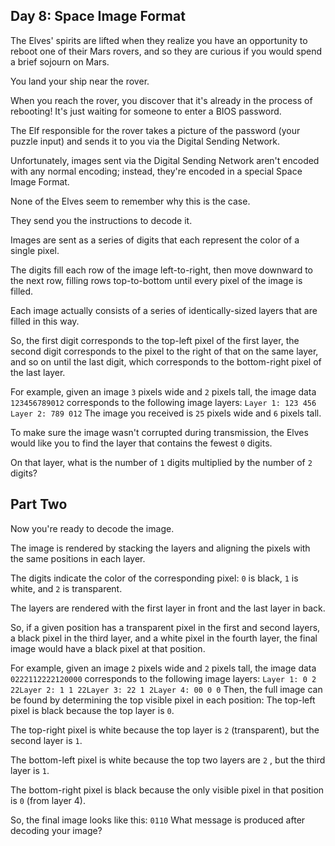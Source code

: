 ## Day 8: Space Image Format

 The Elves' spirits are lifted when they realize you have an opportunity to reboot one of their Mars rovers, and so they are curious if you would spend a brief sojourn on Mars.

You land your ship near the rover.

When you reach the rover, you discover that it's already in the process of rebooting! It's just waiting for someone to enter a BIOS password.

The Elf responsible for the rover takes a picture of the password (your puzzle input) and sends it to you via the Digital Sending Network.

Unfortunately, images sent via the Digital Sending Network aren't encoded with any normal encoding; instead, they're encoded in a special Space Image Format.

None of the Elves seem to remember why this is the case.

They send you the instructions to decode it.

Images are sent as a series of digits that each represent the color of a single pixel.

The digits fill each row of the image left-to-right, then move downward to the next row, filling rows top-to-bottom until every pixel of the image is filled.

Each image actually consists of a series of identically-sized layers that are filled in this way.

So, the first digit corresponds to the top-left pixel of the first layer, the second digit corresponds to the pixel to the right of that on the same layer, and so on until the last digit, which corresponds to the bottom-right pixel of the last layer.

For example, given an image ` 3 ` pixels wide and ` 2 ` pixels tall, the image data ` 123456789012 ` corresponds to the following image layers: ` Layer 1: 123 456 Layer 2: 789 012 ` The image you received is ` 25 ` pixels wide and ` 6 ` pixels tall.

To make sure the image wasn't corrupted during transmission, the Elves would like you to find the layer that contains the fewest ` 0 ` digits.

On that layer, what is the number of ` 1 ` digits multiplied by the number of ` 2 ` digits? 

## Part Two

 Now you're ready to decode the image.

The image is rendered by stacking the layers and aligning the pixels with the same positions in each layer.

The digits indicate the color of the corresponding pixel: ` 0 ` is black, ` 1 ` is white, and ` 2 ` is transparent.

The layers are rendered with the first layer in front and the last layer in back.

So, if a given position has a transparent pixel in the first and second layers, a black pixel in the third layer, and a white pixel in the fourth layer, the final image would have a black pixel at that position.

For example, given an image ` 2 ` pixels wide and ` 2 ` pixels tall, the image data ` 0222112222120000 ` corresponds to the following image layers: ` Layer 1: 0 2 22Layer 2: 1 1 22Layer 3: 22 1 2Layer 4: 00 0 0 ` Then, the full image can be found by determining the top visible pixel in each position: The top-left pixel is black because the top layer is ` 0 `.

The top-right pixel is white because the top layer is ` 2 ` (transparent), but the second layer is ` 1 `.

The bottom-left pixel is white because the top two layers are ` 2 ` , but the third layer is ` 1 `.

The bottom-right pixel is black because the only visible pixel in that position is ` 0 ` (from layer 4).

So, the final image looks like this: ` 0110 ` What message is produced after decoding your image? 
